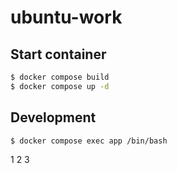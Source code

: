 # ubuntu-work

## Start container

```bash
$ docker compose build
$ docker compose up -d
```

## Development

```bash
$ docker compose exec app /bin/bash
```

1
2
3

